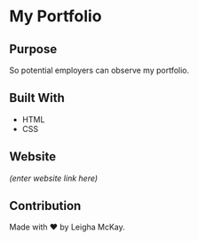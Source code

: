 # My Portfolio

## Purpose
So potential employers can observe my portfolio.

## Built With 
* HTML
* CSS

## Website
*(enter website link here)*

## Contribution
Made with ❤️ by Leigha McKay.
